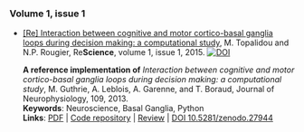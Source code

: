 ### Volume 1, issue 1

* [[Re] Interaction between cognitive and motor cortico-basal ganglia loops during decision making: a computational study](https://github.com/ReScience-Archives/ReScience-Entry-Topalidou-Rougier-2015/raw/1.0/article/article.pdf),  M. Topalidou and N.P. Rougier, Re**Science**, volume 1, issue 1, 2015. [![DOI](https://zenodo.org/badge/doi/10.5281/zenodo.27944.svg)](http://dx.doi.org/10.5281/zenodo.27944)

  **A reference implementation of** *Interaction between cognitive and motor cortico-basal ganglia loops during decision making: a computational study*, M. Guthrie, A. Leblois, A. Garenne, and T. Boraud, Journal of Neurophysiology, 109, 2013.  
  **Keywords**: Neuroscience, Basal Ganglia, Python  
  **Links**: [PDF](https://github.com/ReScience-Archives/ReScience-Entry-Topalidou-Rougier-2015/raw/1.0/article/article.pdf) | [Code repository](https://github.com/ReScience-Archives/ReScience-Entry-Topalidou-Rougier-2015) | [Review](https://github.com/ReScience/ReScience-submission/pull/3) | [DOI 10.5281/zenodo.27944](http://dx.doi.org/10.5281/zenodo.27944)
